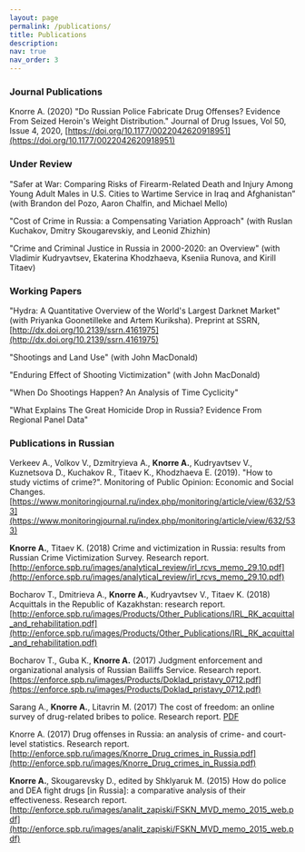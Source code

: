 ```yaml
---
layout: page
permalink: /publications/
title: Publications
description: 
nav: true
nav_order: 3
---
```

<!-- _pages/publications.md -->


### Journal Publications 

Knorre A. (2020) "Do Russian Police Fabricate Drug Offenses? Evidence From Seized Heroin's Weight Distribution." Journal of Drug Issues, Vol 50, Issue 4, 2020, [https://doi.org/10.1177/0022042620918951](https://doi.org/10.1177/0022042620918951)

### Under Review
"Safer at War: Comparing Risks of Firearm-Related Death and Injury Among Young Adult Males in U.S. Cities to Wartime Service in Iraq and Afghanistan” (with Brandon del Pozo, Aaron Chalfin, and Michael Mello)

"Cost of Crime in Russia: a Compensating Variation Approach" (with Ruslan Kuchakov, Dmitry Skougarevskiy, and Leonid Zhizhin) 

"Crime and Criminal Justice in Russia in 2000-2020: an Overview" (with Vladimir Kudryavtsev, Ekaterina Khodzhaeva, Kseniia Runova, and Kirill Titaev)

### Working Papers
"Hydra: A Quantitative Overview of the World's Largest Darknet Market" (with Priyanka Goonetilleke and Artem Kuriksha). Preprint at SSRN, [http://dx.doi.org/10.2139/ssrn.4161975](http://dx.doi.org/10.2139/ssrn.4161975)

"Shootings and Land Use" (with John MacDonald)

"Enduring Effect of Shooting Victimization" (with John MacDonald)

"When Do Shootings Happen? An Analysis of Time Cyclicity"

"What Explains The Great Homicide Drop in Russia? Evidence From Regional Panel Data"

### Publications in Russian

Verkeev A., Volkov V., Dzmitryieva A., **Knorre A.**, Kudryavtsev V., Kuznetsova D., Kuchakov R., Titaev K., Khodzhaeva E. (2019). "How to study victims of crime?". Monitoring of Public Opinion: Economic and Social Changes.  [https://www.monitoringjournal.ru/index.php/monitoring/article/view/632/533](https://www.monitoringjournal.ru/index.php/monitoring/article/view/632/533)

**Knorre A.**, Titaev K. (2018) Crime and victimization in Russia: results from Russian Crime Victimization Survey. Research report. [http://enforce.spb.ru/images/analytical_review/irl_rcvs_memo_29.10.pdf](http://enforce.spb.ru/images/analytical_review/irl_rcvs_memo_29.10.pdf)

Bocharov T., Dmitrieva A., **Knorre A.**, Kudryavtsev V., Titaev K. (2018) Acquittals in the Republic of Kazakhstan: research report. [http://enforce.spb.ru/images/Products/Other_Publications/IRL_RK_acquittal_and_rehabilitation.pdf](http://enforce.spb.ru/images/Products/Other_Publications/IRL_RK_acquittal_and_rehabilitation.pdf)

Bocharov T., Guba K., **Knorre A.** (2017) Judgment enforcement and organizational analysis of Russian Bailiffs Service. Research report. [https://enforce.spb.ru/images/Products/Doklad_pristavy_0712.pdf](https://enforce.spb.ru/images/Products/Doklad_pristavy_0712.pdf)

Sarang A., **Knorre A.**, Litavrin M. (2017) The cost of freedom: an online survey of drug-related bribes to police. Research report. [PDF](../papers/sarang_etal_tsena_svobody_2017.pdf)

Knorre A. (2017) Drug offenses in Russia: an analysis of crime- and court-level statistics. Research report. [http://enforce.spb.ru/images/Knorre_Drug_crimes_in_Russia.pdf](http://enforce.spb.ru/images/Knorre_Drug_crimes_in_Russia.pdf)

**Knorre A.**, Skougarevsky D., edited by Shklyaruk M. (2015) How do police and DEA fight drugs [in Russia]: a comparative analysis of their effectiveness. Research report. [http://enforce.spb.ru/images/analit_zapiski/FSKN_MVD_memo_2015_web.pdf](http://enforce.spb.ru/images/analit_zapiski/FSKN_MVD_memo_2015_web.pdf)



